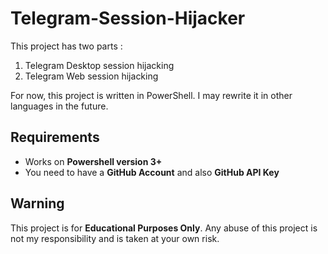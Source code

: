 # Telegram-Session-Hijacker
This project has two parts : 
1. Telegram Desktop session hijacking
2. Telegram Web session hijacking

For now, this project is written in PowerShell. I may rewrite it in other languages in the future.


## Requirements
* Works on **Powershell version 3+**
* You need to have a **GitHub Account** and also **GitHub API Key**

## Warning 
This project is for **Educational Purposes Only**. Any abuse of this project is not my responsibility and is taken at your own risk.
